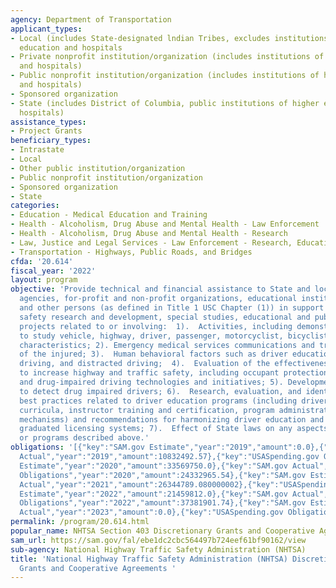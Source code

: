 ```yaml
---
agency: Department of Transportation
applicant_types:
- Local (includes State-designated lndian Tribes, excludes institutions of higher
  education and hospitals
- Private nonprofit institution/organization (includes institutions of higher education
  and hospitals)
- Public nonprofit institution/organization (includes institutions of higher education
  and hospitals)
- Sponsored organization
- State (includes District of Columbia, public institutions of higher education and
  hospitals)
assistance_types:
- Project Grants
beneficiary_types:
- Intrastate
- Local
- Other public institution/organization
- Public nonprofit institution/organization
- Sponsored organization
- State
categories:
- Education - Medical Education and Training
- Health - Alcoholism, Drug Abuse and Mental Health - Law Enforcement
- Health - Alcoholism, Drug Abuse and Mental Health - Research
- Law, Justice and Legal Services - Law Enforcement - Research, Education, Training
- Transportation - Highways, Public Roads, and Bridges
cfda: '20.614'
fiscal_year: '2022'
layout: program
objective: 'Provide technical and financial assistance to State and local government
  agencies, for-profit and non-profit organizations, educational institutions, hospitals,
  and other persons (as defined in Title 1 USC Chapter (1)) in support of highway
  safety research and development, special studies, educational and public awareness
  projects related to or involving:  1).  Activities, including demonstration projects
  to study vehicle, highway, driver, passenger, motorcyclist, bicyclist, and pedestrian
  characteristics; 2). Emergency medical services communications and transportation
  of the injured; 3).  Human behavioral factors such as driver education, impaired
  driving, and distracted driving;  4).  Evaluation of the effectiveness of countermeasures
  to increase highway and traffic safety, including occupant protection and alcohol-
  and drug-impaired driving technologies and initiatives; 5). Development of technologies
  to detect drug impaired drivers; 6).  Research, evaluation, and identification of
  best practices related to driver education programs (including driver education
  curricula, instructor training and certification, program administration, and delivery
  mechanisms) and recommendations for harmonizing driver education and multistage
  graduated licensing systems; 7).  Effect of State laws on any aspects, activities,
  or programs described above.'
obligations: '[{"key":"SAM.gov Estimate","year":"2019","amount":0.0},{"key":"SAM.gov
  Actual","year":"2019","amount":10832492.57},{"key":"USASpending.gov Obligations","year":"2019","amount":18721295.09},{"key":"SAM.gov
  Estimate","year":"2020","amount":33569750.0},{"key":"SAM.gov Actual","year":"2020","amount":65564802.660000004},{"key":"USASpending.gov
  Obligations","year":"2020","amount":24332965.54},{"key":"SAM.gov Estimate","year":"2021","amount":76369228.0},{"key":"SAM.gov
  Actual","year":"2021","amount":26344789.080000002},{"key":"USASpending.gov Obligations","year":"2021","amount":22707801.24},{"key":"SAM.gov
  Estimate","year":"2022","amount":21459812.0},{"key":"SAM.gov Actual","year":"2022","amount":26264317.59},{"key":"USASpending.gov
  Obligations","year":"2022","amount":37381901.74},{"key":"SAM.gov Estimate","year":"2023","amount":28095865.65},{"key":"SAM.gov
  Actual","year":"2023","amount":0.0},{"key":"USASpending.gov Obligations","year":"2023","amount":28512938.72}]'
permalink: /program/20.614.html
popular_name: NHTSA Section 403 Discretionary Grants and Cooperative Agreements
sam_url: https://sam.gov/fal/ebe1dc2cbc564497b724eef61bf90162/view
sub-agency: National Highway Traffic Safety Administration (NHTSA)
title: 'National Highway Traffic Safety Administration (NHTSA) Discretionary Safety
  Grants and Cooperative Agreements '
---
```

